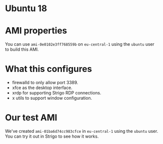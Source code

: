 # Ubuntu 18

# AMI properties

You can use `ami-0e0102e3ff768559b` on `eu-central-1` using the `ubuntu` user to build this AMI.

# What this configures

* firewalld to only allow port 3389.
* xfce as the desktop interface.
* xrdp for supporting Strigo RDP connections.
* x utils to support window configuration.

# Our test AMI

We've created `ami-01ba6d74cc983cfce` in `eu-central-1` using the `ubuntu` user. You can try it out in Strigo to see how it works.
